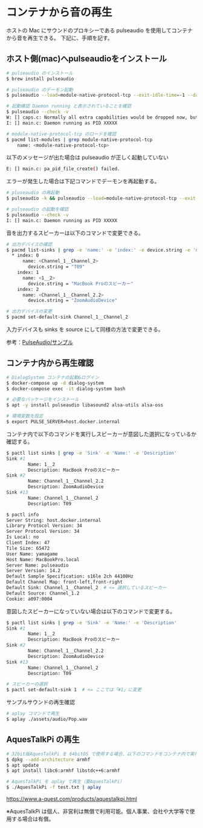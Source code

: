 # コンテナから音の再生

ホストの Mac にサウンドのプロキシーである pulseaudio を使用してコンテナから音を再生できる。
下記に、手順を記す。

## ホスト側(mac)へpulseaudioをインストール

```sh
# pulseaudio のインストール
$ brew install pulseaudio

# pulseaudio のデーモン起動
$ pulseaudio --load=module-native-protocol-tcp --exit-idle-time=-1 --daemon

# 起動確認 Daemon running と表示されていることを確認
$ pulseaudio --check -v
W: [] caps.c: Normally all extra capabilities would be dropped now, but that s impossible because PulseAudio was built without capabilities support.
I: [] main.c: Daemon running as PID XXXXX

# module-native-protocol-tcp のロードを確認
$ pacmd list-modules | grep module-native-protocol-tcp
	name: <module-native-protocol-tcp>
```

以下のメッセージが出た場合は pulseaudio が正しく起動していない

```sh
E: [] main.c: pa_pid_file_create() failed.
```

エラーが発生した場合は下記コマンドでデーモンを再起動する。

```sh
# pluseaudio の再起動
$ pulseaudio -k && pulseaudio --load=module-native-protocol-tcp --exit-idle-time=-1 --daemon

# pulseaudio の起動を確認
$ pulseaudio --check -v
I: [] main.c: Daemon running as PID XXXXX
```

音を出力するスピーカーは以下のコマンドで変更できる。

```sh
# 出力デバイスの確認
$ pacmd list-sinks | grep -e 'name:' -e 'index:' -e device.string -e 'name:'
  * index: 0
      name: <Channel_1__Channel_2>
        device.string = "T09"
    index: 1
      name: <1__2>
        device.string = "MacBook Proのスピーカー"
    index: 2
      name: <Channel_1__Channel_2.2>
        device.string = "ZoomAudioDevice"

# 出力デバイスの変更
$ pacmd set-default-sink Channel_1__Channel_2
```

入力デバイスも sinks を source にして同様の方法で変更できる。

参考：[PulseAudio/サンプル](https://wiki.archlinux.jp/index.php/PulseAudio/%E3%82%B5%E3%83%B3%E3%83%97%E3%83%AB)

## コンテナ内から再生確認

```sh
# DialogSystem コンテナの起動&ログイン
$ docker-compose up -d dialog-system
$ docker-compose exec -it dialog-system bash
```

```sh
# 必要なパッケージをインストール
$ apt -y install pulseaudio libasound2 alsa-utils alsa-oss
```

```sh
# 環境変数を設定
$ export PULSE_SERVER=host.docker.internal
```

コンテナ内で以下のコマンドを実行しスピーカーが意図した選択になっているか確認する。

```sh
$ pactl list sinks | grep -e 'Sink' -e 'Name:' -e 'Description'
Sink #1
        Name: 1__2
        Description: MacBook Proのスピーカー
Sink #2
        Name: Channel_1__Channel_2.2
        Description: ZoomAudioDevice
Sink #13
        Name: Channel_1__Channel_2
        Description: T09

$ pactl info
Server String: host.docker.internal
Library Protocol Version: 34
Server Protocol Version: 34
Is Local: no
Client Index: 47
Tile Size: 65472
User Name: yamagame
Host Name: MacBookPro.local
Server Name: pulseaudio
Server Version: 14.2
Default Sample Specification: s16le 2ch 44100Hz
Default Channel Map: front-left,front-right
Default Sink: Channel_1__Channel_2  # <= 選択しているスピーカー
Default Source: Channel_1.2
Cookie: a097:0004
```

意図したスピーカーになっていない場合は以下のコマンドで変更する。

```sh
$ pactl list sinks | grep -e 'Sink' -e 'Name:' -e 'Description'
Sink #1
        Name: 1__2
        Description: MacBook Proのスピーカー
Sink #2
        Name: Channel_1__Channel_2.2
        Description: ZoomAudioDevice
Sink #13
        Name: Channel_1__Channel_2
        Description: T09

# スピーカーの選択
$ pactl set-default-sink 1  # <= ここでは「#1」に変更
```

サンプルサウンドの再生確認

```sh
# aplay コマンドで再生
$ aplay ./assets/audio/Pop.wav
```

## AquesTalkPi の再生

```sh
# 32bit版AquesTalkPi を 64bitOS で使用する場合、以下のコマンドをコンテナ内で実行して32bitライブラリをインストールする
$ dpkg --add-architecture armhf
$ apt update
$ apt install libc6:armhf libstdc++6:armhf
```

```sh
# AquesTalkPi を aplay で再生（要AquesTalkPi）
$ ./AquesTalkPi -f test.txt | aplay
```

https://www.a-quest.com/products/aquestalkpi.html

※AquesTalkPi は個人、非営利は無償で利用可能。個人事業、会社や大学等で使用する場合は有償。
